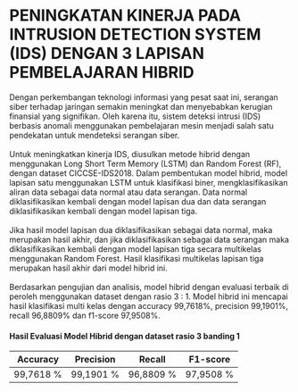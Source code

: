 # PENINGKATAN KINERJA PADA INTRUSION DETECTION SYSTEM (IDS) DENGAN 3 LAPISAN PEMBELAJARAN HIBRID
Dengan perkembangan teknologi informasi yang pesat saat ini, serangan siber terhadap jaringan semakin meningkat dan menyebabkan kerugian finansial yang signifikan. Oleh karena itu, sistem deteksi intrusi (IDS) berbasis anomali menggunakan pembelajaran mesin menjadi salah satu pendekatan untuk mendeteksi serangan siber.\
\
Untuk meningkatkan kinerja IDS, diusulkan metode hibrid dengan menggunakan Long Short Term Memory (LSTM) dan Random Forest (RF), dengan dataset CICCSE-IDS2018. Dalam pembentukan model hibrid, model lapisan satu menggunakan LSTM untuk klasifikasi biner, mengklasifikasikan aliran data sebagai data normal atau data serangan. Data normal diklasifikasikan kembali dengan model lapisan dua dan data serangan diklasifikasikan kembali dengan model lapisan tiga. \
\
Jika hasil model lapisan dua diklasifikasikan sebagai data normal, maka merupakan hasil akhir, dan jika diklasifikasikan sebagai data serangan maka diklasifikasikan kembali dengan model lapisan tiga secara multikelas menggunakan Random Forest. Hasil klasifikasi multikelas lapisan tiga merupakan hasil akhir dari model hibrid ini. \
\
Berdasarkan pengujian dan analisis, model hibrid dengan evaluasi terbaik di peroleh menggunakan dataset dengan rasio 3 : 1. Model hibrid ini mencapai hasil klasifikasi multi kelas dengan accuracy 99,7618%, precision 99,1901%, recall 96,8809% dan f1-score 97,9508%.
#### Hasil Evaluasi Model Hibrid dengan dataset rasio 3 banding 1
|	Accuracy|	Precision|	Recall|	F1-score|
|---|---|---|---|
|99,7618 %|99,1901 %|	96,8809 %|	97,9508 %|
